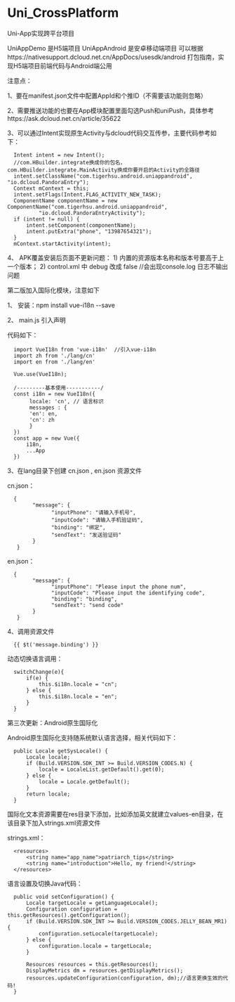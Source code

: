 # Uni_CrossPlatform
Uni-App实现跨平台项目

UniAppDemo 是H5端项目
UniAppAndroid 是安卓移动端项目
可以根据https://nativesupport.dcloud.net.cn/AppDocs/usesdk/android 打包指南，实现H5端项目前端代码与Android端公用

注意点：

1、要在manifest.json文件中配置AppId和个推ID（不需要该功能则忽略）

2、需要推送功能的也要在App模块配置里面勾选Push和uniPush，具体参考https://ask.dcloud.net.cn/article/35622

3、可以通过Intent实现原生Activity与dcloud代码交互传参，主要代码参考如下：


      Intent intent = new Intent();
      //com.HBuilder.integrate换成你的包名，com.HBuilder.integrate.MainActivity换成你要开启的Activity的全路径
      intent.setClassName("com.tigerhsu.android.uniappandroid", "io.dcloud.PandoraEntry"); 
      Context mContext = this;
      intent.setFlags(Intent.FLAG_ACTIVITY_NEW_TASK);
      ComponentName componentName = new ComponentName("com.tigerhsu.android.uniappandroid",
              "io.dcloud.PandoraEntryActivity");
      if (intent != null) {
          intent.setComponent(componentName);
          intent.putExtra("phone", "13987654321");
      }
      mContext.startActivity(intent);

4、 APK覆盖安装后页面不更新问题：
      1) 内置的资源版本名称和版本号要高于上一个版本；
      2) control.xml 中 debug 改成 false  //会出现console.log 日志不输出问题
      
      
第二版加入国际化模块，注意如下

1、 安装：npm install vue-i18n --save

2、 main.js 引入声明 

代码如下：

      import VueI18n from 'vue-i18n'  //引入vue-i18n
      import zh from './lang/cn'
      import en from './lang/en'

      Vue.use(VueI18n);

      /---------基本使用-----------/
      const i18n = new VueI18n({
           locale: 'cn', // 语言标识
           messages : {
           'en': en,
           'cn': zh
           }
      })
      const app = new Vue({
          i18n,
          ...App
      })

3、在lang目录下创建 cn.json , en.json 资源文件

cn.json：

      {
            "message": {
                  "inputPhone": "请输入手机号",
                  "inputCode": "请输入手机验证码",
                  "binding": "绑定",
                  "sendText": "发送验证码"
            }
       }

 

en.json：

      {
            "message": {
                  "inputPhone": "Please input the phone num",
                  "inputCode": "Please input the identifying code",
                  "binding": "binding",
                  "sendText": "send code"
            }
       }

4、调用资源文件

      {{ $t('message.binding') }}

动态切换语言调用：

      switchChange(e){
          if(e) {
              this.$i18n.locale = "cn";        
          } else {                    
              this.$i18n.locale = "en";
          }
      }
      
      
第三次更新：Android原生国际化
 
Android原生国际化支持随系统默认语言选择，相关代码如下：

      public Locale getSysLocale() {
          Locale locale;
          if (Build.VERSION.SDK_INT >= Build.VERSION_CODES.N) {
              locale = LocaleList.getDefault().get(0);
          } else {
              locale = Locale.getDefault();
          }
          return locale;
      }

国际化文本资源需要在res目录下添加，比如添加英文就建立values-en目录，在该目录下加入strings.xml资源文件

strings.xml：

      <resources>
          <string name="app_name">patriarch_tips</string>
          <string name="introduction">Hello, my friend!</string>
      </resources>

语言设置及切换Java代码：

      public void setConfiguration() {
          Locale targetLocale = getLanguageLocale();
          Configuration configuration = this.getResources().getConfiguration();
          if (Build.VERSION.SDK_INT >= Build.VERSION_CODES.JELLY_BEAN_MR1) {
              configuration.setLocale(targetLocale);
          } else {
              configuration.locale = targetLocale;
          }

          Resources resources = this.getResources();
          DisplayMetrics dm = resources.getDisplayMetrics();
          resources.updateConfiguration(configuration, dm);//语言更换生效的代码!
      }

